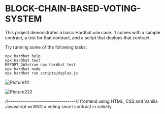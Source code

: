 # BLOCK-CHAIN-BASED-VOTING-SYSTEM


This project demonstrates a basic Hardhat use case. It comes with a sample contract, a test for that contract, and a script that deploys that contract.

Try running some of the following tasks:

```shell
npx hardhat help
npx hardhat test
REPORT_GAS=true npx hardhat test
npx hardhat node
npx hardhat run scripts/deploy.js
```
![Picture111](https://github.com/user-attachments/assets/c43051a1-b758-40a7-ad30-8ab14ed6aa86)

![Picture222](https://github.com/user-attachments/assets/72ad47f6-e71c-4d5b-ab4c-6a8327fb02ef)


//----------------------------------//
frontend using HTML, CSS and Vanilla Javascript
writING a voting smart contract in solidity
